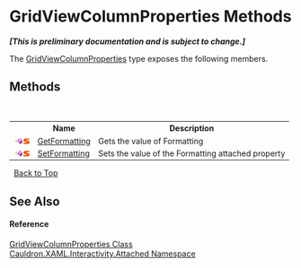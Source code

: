 # GridViewColumnProperties Methods
 _**\[This is preliminary documentation and is subject to change.\]**_

The <a href="T_Cauldron_XAML_Interactivity_Attached_GridViewColumnProperties">GridViewColumnProperties</a> type exposes the following members.


## Methods
&nbsp;<table><tr><th></th><th>Name</th><th>Description</th></tr><tr><td>![Public method](media/pubmethod.gif "Public method")![Static member](media/static.gif "Static member")</td><td><a href="M_Cauldron_XAML_Interactivity_Attached_GridViewColumnProperties_GetFormatting">GetFormatting</a></td><td>
Gets the value of Formatting</td></tr><tr><td>![Public method](media/pubmethod.gif "Public method")![Static member](media/static.gif "Static member")</td><td><a href="M_Cauldron_XAML_Interactivity_Attached_GridViewColumnProperties_SetFormatting">SetFormatting</a></td><td>
Sets the value of the Formatting attached property</td></tr></table>&nbsp;
<a href="#gridviewcolumnproperties-methods">Back to Top</a>

## See Also


#### Reference
<a href="T_Cauldron_XAML_Interactivity_Attached_GridViewColumnProperties">GridViewColumnProperties Class</a><br /><a href="N_Cauldron_XAML_Interactivity_Attached">Cauldron.XAML.Interactivity.Attached Namespace</a><br />